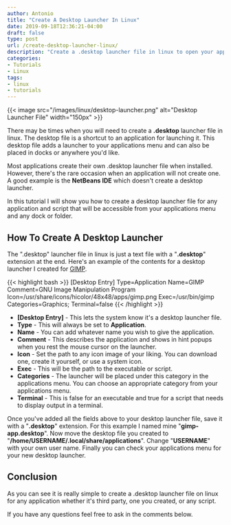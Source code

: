 ```yaml
---
author: Antonio
title: "Create A Desktop Launcher In Linux"
date: 2019-09-18T12:36:21-04:00
draft: false
type: post
url: /create-desktop-launcher-linux/
description: "Create a .desktop launcher file in linux to open your applications and scripts. The .desktop launcher will be accessible from the applications menu and any dock or folder."
categories:
- Tutorials
- Linux
tags:
- linux
- tutorials
---
```


{{< image src="/images/linux/desktop-launcher.png" alt="Desktop Launcher File" width="150px" >}}

There may be times when you will need to create a **.desktop** launcher file in linux. The desktop file is a shortcut to an application for launching it. This desktop file adds a launcher to your applications menu and can also be placed in docks or anywhere you'd like.

<!--more-->

Most applications create their own .desktop launcher file when installed. However, there's the rare occasion when an application will not create one. A good example is the **NetBeans IDE** which doesn't create a desktop launcher.

In this tutorial I will show you how to create a desktop launcher file for any application and script that will be accessible from your applications menu and any dock or folder.

## **How To Create A Desktop Launcher**

The ".desktop" launcher file in linux is just a text file with a "**.desktop**" extension at the end. Here's an example of the contents for a desktop launcher I created for <a href="https://www.gimp.org/" target="_blank">GIMP</a>.

{{< highlight bash >}}
[Desktop Entry]
Type=Application
Name=GIMP
Comment=GNU Image Manipulation Program
Icon=/usr/share/icons/hicolor/48x48/apps/gimp.png
Exec=/usr/bin/gimp
Categories=Graphics;
Terminal=false
{{< /highlight >}}

- **[Desktop Entry]** - This lets the system know it's a desktop launcher file.
- **Type** - This will always be set to **Application**.
- **Name** - You can add whatever name you wish to give the application.
- **Comment** - This describes the application and shows in hint popups when you rest the mouse cursor on the launcher.
- **Icon** - Set the path to any icon image of your liking. You can download one, create it yourself, or use a system icon.
- **Exec** - This will be the path to the executable or script.
- **Categories** - The launcher will be placed under this category in the applications menu. You can choose an appropriate category from your applications menu.
- **Terminal** - This is false for an executable and true for a script that needs to display output in a terminal.

<!--adsense-->

Once you've added all the fields above to your desktop launcher file, save it with a "**.desktop**" extension. For this example I named mine "**gimp-app.desktop**". Now move the desktop file you created to "**/home/USERNAME/.local/share/applications**". Change "**USERNAME**" with your own user name. Finally you can check your applications menu for your new desktop launcher.

## **Conclusion**

As you can see it is really simple to create a .desktop launcher file on linux for any application whether it's third party, one you created, or any script.

If you have any questions feel free to ask in the comments below.

